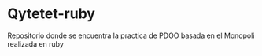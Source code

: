 # Qytetet-ruby
Repositorio donde se encuentra la practica de PDOO basada en el Monopoli realizada en ruby
